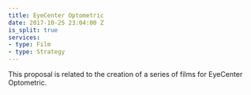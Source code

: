 ```yaml
---
title: EyeCenter Optometric
date: 2017-10-25 23:04:00 Z
is_split: true
services:
- type: Film
- type: Strategy
---
```


This proposal is related to the creation of a series of films for EyeCenter Optometric.
